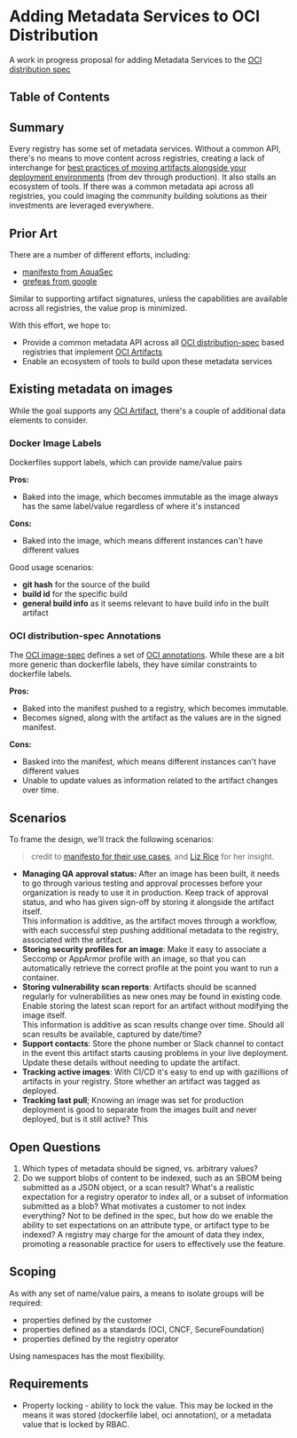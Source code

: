# Adding Metadata Services to OCI Distribution

A work in progress proposal for adding Metadata Services to the [OCI distribution spec][oci-distribution-spec]

## Table of Contents

## Summary

Every registry has some set of metadata services. Without a common API, there's no means to move content across registries, creating a lack of interchange for [best practices of moving artifacts alongside your deployment environments][registry-best-practices] (from dev through production). It also stalls an ecosystem of tools. If there was a common metadata api across all registries, you could imaging the community building solutions as their investments are leveraged everywhere.

## Prior Art

There are a number of different efforts, including:

- [manifesto from AquaSec](https://blog.aquasec.com/kubernetes-metadata-and-manifesto)
- [grefeas from google](https://grafeas.io/)

Similar to supporting artifact signatures, unless the capabilities are available across all registries, the value prop is minimized. 

With this effort, we hope to:

- Provide a common metadata API across all [OCI distribution-spec][oci-distribution-spec] based registries that implement [OCI Artifacts][oci-artifacts]
- Enable an ecosystem of tools to build upon these metadata services

## Existing metadata on images

While the goal supports any [OCI Artifact][oci-artifacts], there's a couple of additional data elements to consider. 

### Docker Image Labels

Dockerfiles support labels, which can provide name/value pairs

**Pros:**

- Baked into the image, which becomes immutable as the image always has the same label/value regardless of where it's instanced

**Cons:**

- Baked into the image, which means different instances can't have different values

Good usage scenarios:

- **git hash** for the source of the build
- **build id** for the specific build
- **general build info** as it seems relevant to have build info in the built artifact

### OCI distribution-spec Annotations

The [OCI image-spec][oci-image-spec] defines a set of [OCI annotations][oci-annotations]. While these are a bit more generic than dockerfile labels, they have similar constraints to dockerfile labels.

**Pros:**

- Baked into the manifest pushed to a registry, which becomes immutable.
- Becomes signed, along with the artifact as the values are in the signed manifest.

**Cons:**

- Basked into the manifest, which means different instances can't have different values
- Unable to update values as information related to the artifact changes over time.

## Scenarios

To frame the design, we'll track the following scenarios:

> credit to [manifesto for their use cases](https://github.com/aquasecurity/manifesto#use-cases), and [Liz Rice](https://twitter.com/lizrice) for her insight.

- **Managing QA approval status:** After an image has been built, it needs to go through various testing and approval processes before your organization is ready to use it in production. Keep track of approval status, and who has given sign-off by storing it alongside the artifact itself.  
This information is additive, as the artifact moves through a workflow, with each successful step pushing additional metadata to the registry, associated with the artifact.
- **Storing security profiles for an image**: Make it easy to associate a Seccomp or AppArmor profile with an image, so that you can automatically retrieve the correct profile at the point you want to run a container.
- **Storing vulnerability scan reports**: Artifacts should be scanned regularly for vulnerabilities as new ones may be found in existing code. Enable storing the latest scan report for an artifact without modifying the image itself.  
This information is additive as scan results change over time. Should all scan results be available, captured by date/time?
- **Support contacts**: Store the phone number or Slack channel to contact in the event this artifact starts causing problems in your live deployment. Update these details without needing to update the artifact.
- **Tracking active images**: With CI/CD it's easy to end up with gazillions of artifacts in your registry. Store whether an artifact was tagged as deployed.
- **Tracking last pull**; Knowing an image was set for production deployment is good to separate from the images built and never deployed, but is it still active? This 

## Open Questions

1. Which types of metadata should be signed, vs. arbitrary values?
2. Do we support blobs of content to be indexed, such as an SBOM being submitted as a JSON object, or a scan result? What's a realistic expectation for a registry operator to index all, or a subset of information submitted as a blob? What motivates a customer to not index everything? Not to be defined in the spec, but how do we enable the ability to set expectations on an attribute type, or artifact type to be indexed? A registry may charge for the amount of data they index, promoting a reasonable practice for users to effectively use the feature.

## Scoping

As with any set of name/value pairs, a means to isolate groups will be required:

- properties defined by the customer
- properties defined as a standards (OCI, CNCF, SecureFoundation)
- properties defined by the registry operator

Using namespaces has the most flexibility.

## Requirements

- Property locking - ability to lock the value. This may be locked in the means it was stored (dockerfile label, oci annotation), or a metadata value that is locked by RBAC.


[docker-object-labels]:         https://docs.docker.com/config/labels-custom-metadata/
[docker-labels]:                https://docs.docker.com/engine/reference/builder/#label
[oci-artifacts]:                https://github.com/opencontainers/artifacts
[oci-annotations]:              https://github.com/opencontainers/image-spec/blob/master/annotations.md
[oci-distribution-spec]:        https://github.com/opencontainers/distribution-spec
[oci-image-spec]:               https://github.com/opencontainers/image-spec/
[registry-best-practices]:      https://stevelasker.blog/2018/11/14/choosing-a-docker-container-registry/
